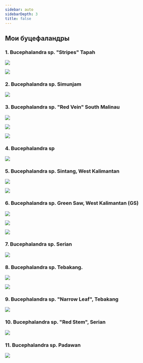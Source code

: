 ```yaml
---
sidebar: auto
sidebarDepth: 3
title: false
---
```


## Мои буцефаландры

### 1. Bucephalandra sp. "Stripes" Tapah

![](./01.jpg)

![](./01_1.jpg)

### 2. Bucephalandra sp. Simunjam

![](./02.jpg)

### 3. Bucephalandra sp. "Red Vein" South Malinau

![](./03.jpg)

![](./03_1.jpg)

![](./03_2.jpg)

### 4. Bucephalandra sp

![](./05.jpg)

### 5. Bucephalandra sp. Sintang, West Kalimantan

![](./06.jpg)

![](./06_1.jpg)

### 6. Bucephalandra sp. Green Saw, West Kalimantan (GS)

![](./08.jpg)

![](./08_1.jpg)

![](./08_2.jpg)

### 7. Bucephalandra sp. Serian

![](./09.jpg)

### 8. Bucephalandra sp. Tebakang.

![](./10.jpg)

![](./10_1.jpg)

### 9. Bucephalandra sp. "Narrow Leaf", Tebakang

![](./11.jpg)

### 10. Bucephalandra sp. "Red Stem", Serian

![](./13.jpg)

### 11. Bucephalandra sp. Padawan

![](./14.jpg)

